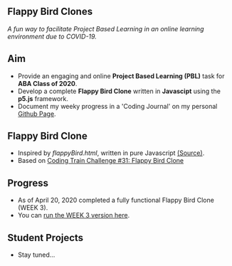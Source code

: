 ## Flappy Bird Clones
*A fun way to facilitate Project Based Learning in an online learning environment due to COVID-19.*

## Aim
- Provide an engaging and online **Project Based Learning (PBL)** task for **ABA Class of 2020**.
- Develop a complete **Flappy Bird Clone** written in **Javascipt** using the **p5.js** framework. 
- Document my weeky progress in a 'Coding Journal' on my personal [Github Page](https://mvpoirier.github.io/).

## Flappy Bird Clone
- Inspired by *flappyBird.html*, written in pure Javascript [(Source)](https://www.w3schools.com/graphics/game_gravity.asp).
- Based on [Coding Train Challenge #31: Flappy Bird Clone](https://www.youtube.com/watch?v=cXgA1d_E-jY)

## Progress
- As of April 20, 2020 completed a fully functional Flappy Bird Clone (WEEK 3).
- You can [run the WEEK 3 version here](https://rawcdn.githack.com/mvpoirier/Javascript/10c9ddfab73272a126eefb6ac23b20ef061236a2/flappyBirdClones/WEEK3/index.html).

## Student Projects
- Stay tuned...